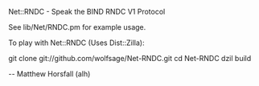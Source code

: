 Net::RNDC - Speak the BIND RNDC V1 Protocol

See lib/Net/RNDC.pm for example usage.

To play with Net::RNDC (Uses Dist::Zilla):

  git clone git://github.com/wolfsage/Net-RNDC.git
  cd Net-RNDC
  dzil build

-- Matthew Horsfall (alh)
